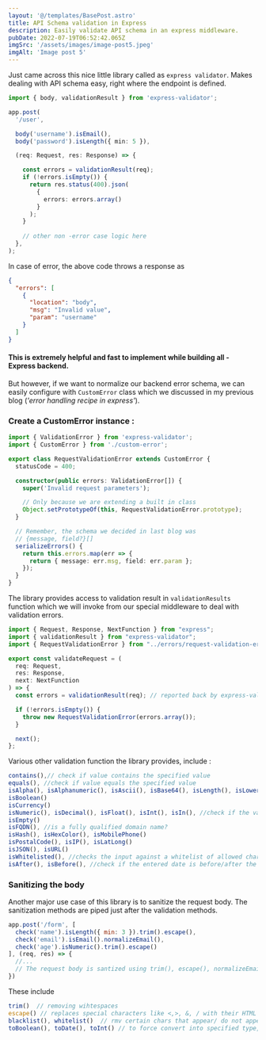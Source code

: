 ```yaml
---
layout: '@/templates/BasePost.astro'
title: API Schema validation in Express
description: Easily validate API schema in an express middleware.
pubDate: 2022-07-19T06:52:42.065Z
imgSrc: '/assets/images/image-post5.jpeg'
imgAlt: 'Image post 5'
---
```


Just came across this nice little library called as `express validator`. Makes dealing with API schema easy, right where the endpoint is defined.

```typescript
import { body, validationResult } from 'express-validator';

app.post(
  '/user',

  body('username').isEmail(),
  body('password').isLength({ min: 5 }),

  (req: Request, res: Response) => {

    const errors = validationResult(req);
    if (!errors.isEmpty()) {
      return res.status(400).json(
        {
          errors: errors.array()
        }
      );
    }
    
    // other non -error case logic here
  },
);
```
In case of error, the above code throws a response as 
```json
{
  "errors": [
    {
      "location": "body",
      "msg": "Invalid value",
      "param": "username"
    }
  ]
}
```

#### This is extremely helpful and fast to implement while building all - Express backend.
But however, if we want to normalize our backend error schema, we can easily configure with `CustomError` class which we discussed in my previous blog (*'error handling recipe in express'*).

### Create a CustomError instance :
```typescript
import { ValidationError } from 'express-validator';
import { CustomError } from './custom-error';

export class RequestValidationError extends CustomError {
  statusCode = 400;

  constructor(public errors: ValidationError[]) {
    super('Invalid request parameters');

    // Only because we are extending a built in class
    Object.setPrototypeOf(this, RequestValidationError.prototype);
  }

  // Remember, the schema we decided in last blog was
  // {message, field?}[]
  serializeErrors() {
    return this.errors.map(err => {
      return { message: err.msg, field: err.param };
    });
  }
}

```

The library provides access to validation result in `validationResults` function which we will invoke from our special middleware to deal with validation errors.

```typescript
import { Request, Response, NextFunction } from "express";
import { validationResult } from "express-validator";
import { RequestValidationError } from "../errors/request-validation-error";

export const validateRequest = (
  req: Request,
  res: Response,
  next: NextFunction
) => {
  const errors = validationResult(req); // reported back by express-validtator library

  if (!errors.isEmpty()) {
    throw new RequestValidationError(errors.array());
  }

  next();
};

```

Various other validation function the library provides, include :
```javascript
contains(),// check if value contains the specified value
equals(), //check if value equals the specified value
isAlpha(), isAlphanumeric(), isAscii(), isBase64(), isLength(), isLowercase(), isUppercase()
isBoolean()
isCurrency()
isNumeric(), isDecimal(), isFloat(), isInt(), isIn(), //check if the value is in an array of allowed values
isEmpty()
isFQDN(), //is a fully qualified domain name?
isHash(), isHexColor(), isMobilePhone()
isPostalCode(), isIP(), isLatLong()
isJSON(), isURL()
isWhitelisted(), //checks the input against a whitelist of allowed characters
isAfter(), isBefore(), //check if the entered date is before/after the one you pass

```

### Sanitizing the body
Another major use case of this library is to sanitize the request body.
The sanitization methods are piped just after the validation methods.

```javascript
app.post('/form', [
  check('name').isLength({ min: 3 }).trim().escape(),
  check('email').isEmail().normalizeEmail(),
  check('age').isNumeric().trim().escape()
], (req, res) => {
  //...
  // The request body is santized using trim(), escape(), normalizeEmai()
})
```

These include
```javascript
trim()  // removing wihtespaces
escape() // replaces special characters like <,>, &, / with their HTML entities
blacklist(), whitelist()  // rmv certain chars that appear/ do not appear
toBoolean(), toDate(), toInt() // to force convert into specified type, return null or NaN if unsuccessful
```